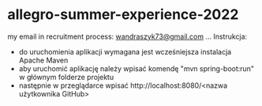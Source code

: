 # allegro-summer-experience-2022
my email in recruitment process: wandraszyk73@gmail.com
...
Instrukcja:
- do uruchomienia aplikacji wymagana jest wcześniejsza instalacja Apache Maven
- aby uruchomić aplikację należy wpisać komendę "mvn spring-boot:run" w głównym folderze projektu
- następnie w przeglądarce wpisać http://localhost:8080/<nazwa użytkownika GitHub>
